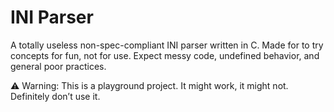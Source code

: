 # INI Parser

A totally useless non-spec-compliant INI parser written in C. Made for to try concepts for fun, not for use. Expect messy code, undefined behavior, and general poor practices.


⚠️ Warning: This is a playground project. It might work, it might not. Definitely don’t use it.
